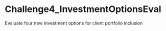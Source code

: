 # Challenge4_InvestmentOptionsEval
Evaluate four new investment options for client portfolio inclusion
